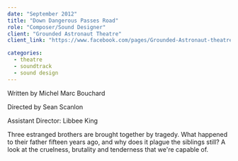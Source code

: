 ```yaml
---
date: "September 2012"
title: "Down Dangerous Passes Road"
role: "Composer/Sound Designer"
client: "Grounded Astronaut Theatre"
client_link: "https://www.facebook.com/pages/Grounded-Astronaut-theatre/152812671441665"

categories:
  - theatre
  - soundtrack
  - sound design
---
```

Written by Michel Marc Bouchard

Directed by Sean Scanlon

Assistant Director: Libbee King

Three estranged brothers are brought together by tragedy. What happened to their father fifteen years ago, and why does it plague the siblings still? A look at the cruelness, brutality and tenderness that we're capable of.

<iframe width="100%" height="250" scrolling="no" frameborder="no" data-src="https://w.soundcloud.com/player/?url=https%3A//api.soundcloud.com/tracks/93047804&amp;auto_play=false&amp;hide_related=false&amp;show_comments=true&amp;show_user=true&amp;show_reposts=false&amp;visual=true"></iframe>
